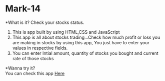 # Mark-14

*What is it?
 Check your stocks status.
1. This is app built by using HTML,CSS and JavaScript
2. This app is all about stocks trading...Check how much profit or loss you are making in stocks by using this app, You just have to enter your values in respective fields.
3. You can enter Intial amount, quantity of stocks you bought and current rate of those stocks



*Wanna try it?  
You can check this app [Here](https://stock-checkup-app.netlify.app/)